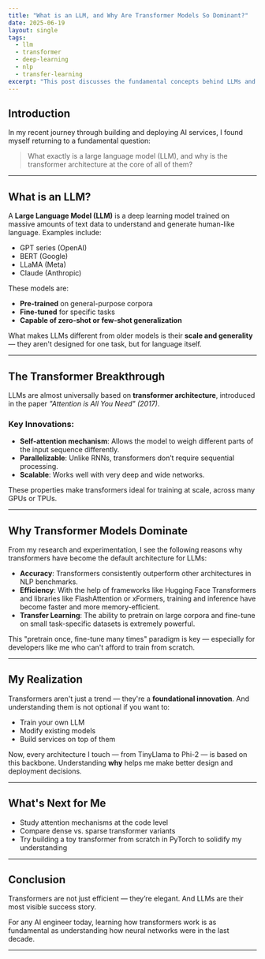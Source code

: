 ```yaml
---
title: "What is an LLM, and Why Are Transformer Models So Dominant?"
date: 2025-06-19
layout: single
tags:
  - llm
  - transformer
  - deep-learning
  - nlp
  - transfer-learning
excerpt: "This post discusses the fundamental concepts behind LLMs and transformer architecture, and explains why transformers have become the backbone of modern AI models."
---
```


## Introduction

In my recent journey through building and deploying AI services, I found myself returning to a fundamental question:

> What exactly is a large language model (LLM), and why is the transformer architecture at the core of all of them?

---

## What is an LLM?

A **Large Language Model (LLM)** is a deep learning model trained on massive amounts of text data to understand and generate human-like language. Examples include:
- GPT series (OpenAI)
- BERT (Google)
- LLaMA (Meta)
- Claude (Anthropic)

These models are:
- **Pre-trained** on general-purpose corpora
- **Fine-tuned** for specific tasks
- **Capable of zero-shot or few-shot generalization**

What makes LLMs different from older models is their **scale and generality** — they aren't designed for one task, but for language itself.

---

## The Transformer Breakthrough

LLMs are almost universally based on **transformer architecture**, introduced in the paper *"Attention is All You Need" (2017)*.

### Key Innovations:
- **Self-attention mechanism**: Allows the model to weigh different parts of the input sequence differently.
- **Parallelizable**: Unlike RNNs, transformers don’t require sequential processing.
- **Scalable**: Works well with very deep and wide networks.

These properties make transformers ideal for training at scale, across many GPUs or TPUs.

---

## Why Transformer Models Dominate

From my research and experimentation, I see the following reasons why transformers have become the default architecture for LLMs:

- **Accuracy**: Transformers consistently outperform other architectures in NLP benchmarks.
- **Efficiency**: With the help of frameworks like Hugging Face Transformers and libraries like FlashAttention or xFormers, training and inference have become faster and more memory-efficient.
- **Transfer Learning**: The ability to pretrain on large corpora and fine-tune on small task-specific datasets is extremely powerful.

This "pretrain once, fine-tune many times" paradigm is key — especially for developers like me who can't afford to train from scratch.

---

## My Realization

Transformers aren't just a trend — they're a **foundational innovation**. And understanding them is not optional if you want to:
- Train your own LLM
- Modify existing models
- Build services on top of them

Now, every architecture I touch — from TinyLlama to Phi-2 — is based on this backbone. Understanding **why** helps me make better design and deployment decisions.

---

## What's Next for Me

- Study attention mechanisms at the code level
- Compare dense vs. sparse transformer variants
- Try building a toy transformer from scratch in PyTorch to solidify my understanding

---

## Conclusion

Transformers are not just efficient — they’re elegant. And LLMs are their most visible success story.

For any AI engineer today, learning how transformers work is as fundamental as understanding how neural networks were in the last decade.

---
